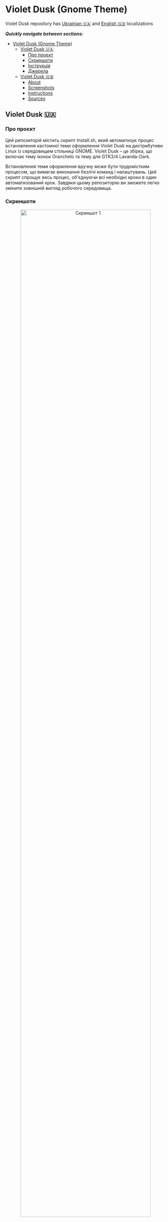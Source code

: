# Violet Dusk (Gnome Theme)

Violet Dusk repository has [Ukrainian :ukraine:](#violet-dusk-ukraine) and [English :uk:](#violet-dusk-ukraine) localizations

**_Quickly navigate between sections:_**

- [Violet Dusk (Gnome Theme)](#violet-dusk-gnome-theme)
  - [Violet Dusk :ukraine:](#violet-dusk-ukraine)
    - [Про проєкт](#про-проєкт)
    - [Скриншоти](#скриншоти)
    - [Інструкція](#інструкція)
    - [Джерела](#джерела)
  - [Violet Dusk :uk:](#violet-dusk-uk)
    - [About](#about)
    - [Screenshots](#screenshots)
    - [Instructions](#instructions)
    - [Sources](#sources)

## Violet Dusk :ukraine:

### Про проєкт

Цей репозиторій містить скрипт Install.sh, який автоматизує процес встановлення кастомної теми оформлення Violet Dusk на дистрибутиви Linux із середовищем стільниці GNOME. Violet Dusk – це збірка, що включає тему іконок Oranchelo та тему для GTK3/4 Lavanda-Dark.

Встановлення теми оформлення вручну може бути трудомістким процесом, що вимагає виконання безлічі команд і налаштувань. Цей скрипт спрощує весь процес, об'єднуючи всі необхідні кроки в один автоматизований крок. Завдяки цьому репозиторію ви зможете легко змінити зовнішній вигляд робочого середовища.

### Скриншоти

<p align='center'>
  <img src='./Screenshots/screenshot_1.png' alt='Скриншот 1' style="width:90%">
  <em>Скриншот 1</em>
</p>

<p align='center'>
  <img src='./Screenshots/screenshot_2.png' alt='Скриншот 2' style="width:90%">
  <em>Скриншот 2</em>
</p>

<p align='center'>
  <img src='./Screenshots/screenshot_3.png' alt='Скриншот 3' style="width:90%">
  <em>Скриншот 3</em>
</p>

### Інструкція

Для встановлення теми Violet Dusk за допомогою скрипту Install.sh виконайте наступні кроки:

1. Клонуйте репозиторій на свій комп'ютер:

```bash
git clone https://github.com/NikitaBerezhnyj/Violet_Dusk.git
```

1. Перейдіть у директорію проєкту:

```bash
cd Violet_Dusk
```

1. Запустіть скрипт встановлення:

```bash
sh ./Install.sh
```

Скрипт автоматично завантажить і встановить необхідні компоненти теми, включаючи GTK3/4 тему Lavanda-gtk-theme і набір іконок Oranchelo. Під час встановлення ви побачите повідомлення, які інформуватимуть вас про поточний стан процесу.

### Джерела

**_GTK3/4 Theme (Dark-Lavanda):_**

- GitHub: [https://github.com/vinceliuice/Lavanda-gtk-theme](https://github.com/vinceliuice/Lavanda-gtk-theme)
- GnomeLook: [https://www.gnome-look.org/p/1944780](https://www.gnome-look.org/p/1944780)

**_Icons Theme (Oranchelo):_**

- GitHub: [https://github.com/OrancheloTeam/oranchelo-icon-theme](https://github.com/OrancheloTeam/oranchelo-icon-theme)
- GnomeLook: [https://www.gnome-look.org/p/1015801/](https://www.gnome-look.org/p/1015801/)

---

## Violet Dusk :uk:

### About

This repository contains the Install.sh script that automates the process of installing the Violet Dusk custom design theme on Linux distributions with the GNOME desktop environment. Violet Dusk is a collection that includes the Oranchelo icon theme and the Lavanda-Dark theme for GTK3/4.

Installing a theme manually can be a time-consuming process that requires a lot of commands and settings. This script simplifies the whole process by combining all the necessary steps into one automated step. Thanks to this repository, you can easily change the appearance of your workspace.

### Screenshots

<p align='center'>
  <img src='./Screenshots/screenshot_1.png' alt='Screenshot 1' style="width:90%">
  <em>Скриншот 1</em>
</p>

<p align='center'>
  <img src='./Screenshots/screenshot_2.png' alt='Screenshot 2' style="width:90%">
  <em>Скриншот 2</em>
</p>

<p align='center'>
  <img src='./Screenshots/screenshot_3.png' alt='Screenshot 3' style="width:90%">
  <em>Скриншот 3</em>
</p>

### Instructions

To install the Violet Dusk theme using the Install.sh script, follow these steps:

1. Clone the repository to your computer:

```bash
git clone https://github.com/NikitaBerezhnyj/Violet_Dusk.git
```

1. Change to the project directory:

```bash
cd Violet_Dusk
```

1. Run the installation script:

```bash
sh ./Install.sh
```

The script will automatically download and install the necessary components of the theme, including the GTK3/4 theme Lavanda-gtk-theme and the Oranchelo icon set. During the installation, you will see messages informing you of the current status of the process.

### Sources

**_GTK3/4 Theme (Dark-Lavanda):_**

- GitHub: [https://github.com/vinceliuice/Lavanda-gtk-theme](https://github.com/vinceliuice/Lavanda-gtk-theme)
- GnomeLook: [https://www.gnome-look.org/p/1944780](https://www.gnome-look.org/p/1944780)

**_Icons Theme (Oranchelo):_**

- GitHub: [(https://github.com/OrancheloTeam/oranchelo-icon-theme)](https://github.com/OrancheloTeam/oranchelo-icon-theme)
- GnomeLook: [https://www.gnome-look.org/p/1015801/](https://www.gnome-look.org/p/1015801/)
